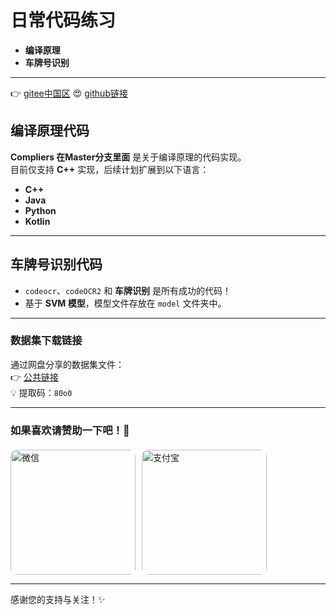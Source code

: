 # 日常代码练习

- **编译原理**
- **车牌号识别**

---
👉 [gitee中国区](https://gitee.com/hearotop/daytest.git) 
😍 [github链接](https://github.com/hearotop/daytest.git) 

## 编译原理代码

**Compliers 在Master分支里面** 是关于编译原理的代码实现。  
目前仅支持 **C++** 实现，后续计划扩展到以下语言：  
- **C++**
- **Java**
- **Python**
- **Kotlin**

---

## 车牌号识别代码

- `codeocr`、`codeOCR2` 和 **车牌识别** 是所有成功的代码！  
- 基于 **SVM 模型**，模型文件存放在 `model` 文件夹中。

---

### 数据集下载链接

通过网盘分享的数据集文件：  
👉 [公共链接](https://pan.baidu.com/s/1RJQHHb6fUjQrdrAw9RRZAQ?pwd=80o0)  
💡 提取码：`80o0`

---

### 如果喜欢请赞助一下吧！🫠

<div style="display: flex; gap: 10px; margin-top: 20px;">
    <img src="https://gitee.com/hearotop/daytest/raw/main/wx.jpg" alt="微信" style="width: 200px; height: 200px; border-radius: 10px;">
    <img src="https://gitee.com/hearotop/daytest/raw/main/zfb.jpg" alt="支付宝" style="width: 200px; height: 200px; border-radius: 10px;">
</div>

---

感谢您的支持与关注！✨
